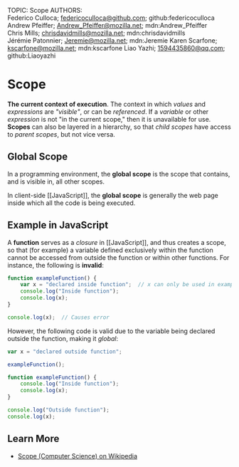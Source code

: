 TOPIC: Scope
AUTHORS: Federico Culloca; federicoculloca@github.com; github:federicoculloca
         Andrew Pfeiffer; Andrew_Pfeiffer@mozilla.net; mdn:Andrew_Pfeiffer
         Chris Mills; chrisdavidmills@mozilla.net; mdn:chrisdavidmills
         Jérémie Patonnier; Jeremie@mozilla.net; mdn:Jeremie
         Karen Scarfone; kscarfone@mozilla.net; mdn:kscarfone
         Liao Yazhi; 1594435860@qq.com; github:Liaoyazhi

# Scope

**The current context of execution**. The context in which *values* and *expressions* are
*"visible"*, or can be *referenced*. If a *variable* or other *expression* is not "in the
current scope," then it is unavailable for use. **Scopes** can also be layered in a
hierarchy, so that *child scopes* have access to *parent scopes*, but not vice versa.

## Global Scope

In a programming environment, the **global scope** is the scope that contains, and is visible in,
all other scopes.

In client-side [[JavaScript]], the **global scope** is generally the web page inside
which all the code is being executed.

## Example in JavaScript

A **function** serves as a *closure* in [[JavaScript]], and thus creates a scope, so that
(for example) a variable defined exclusively within the function cannot be accessed from
outside the function or within other functions. For instance, the following is **invalid**:

```javascript
function exampleFunction() {
    var x = "declared inside function";  // x can only be used in exampleFunction
    console.log("Inside function");
    console.log(x);
}

console.log(x);  // Causes error
```

However, the following code is valid due to the variable being declared outside the
function, making it *global*:

```javascript
var x = "declared outside function";

exampleFunction();

function exampleFunction() {
    console.log("Inside function");
    console.log(x);
}

console.log("Outside function");
console.log(x);
```

## Learn More

- [Scope (Computer Science) on Wikipedia](https://en.wikipedia.org/wiki/Scope%20(computer%20science))
